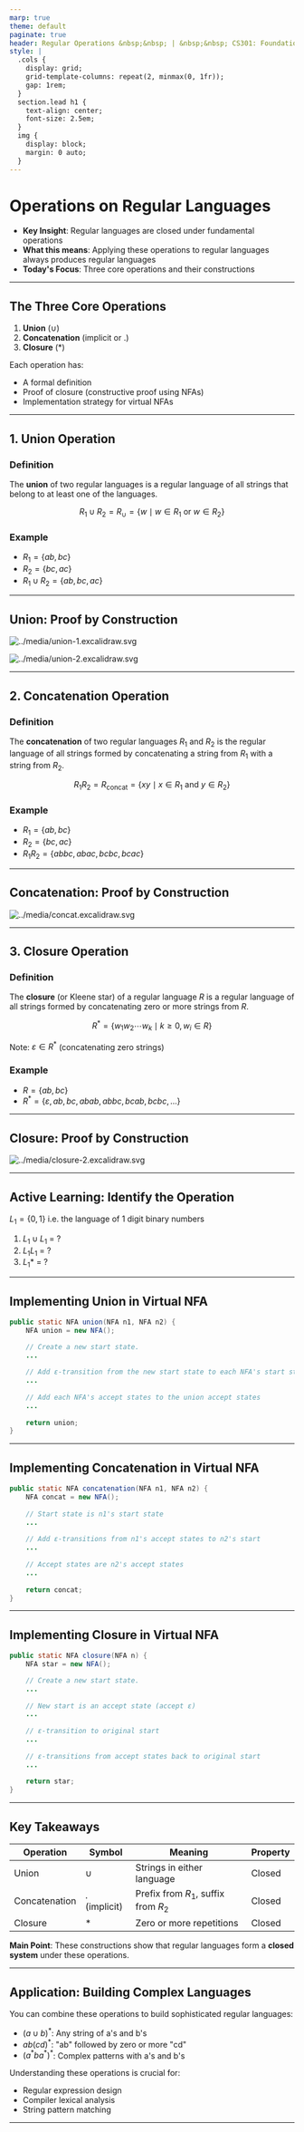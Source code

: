 ```yaml
---
marp: true
theme: default
paginate: true
header: Regular Operations &nbsp;&nbsp; | &nbsp;&nbsp; CS301: Foundations of CS &nbsp;&nbsp; | &nbsp;&nbsp; Fall'25 &nbsp;&nbsp; | &nbsp;&nbsp; Vishesh Khemani
style: |
  .cols {
    display: grid;
    grid-template-columns: repeat(2, minmax(0, 1fr));
    gap: 1rem;
  }
  section.lead h1 {
    text-align: center;
    font-size: 2.5em;
  }
  img {
    display: block;
    margin: 0 auto;
  }
---
```


# Operations on Regular Languages

- **Key Insight**: Regular languages are closed under fundamental operations
- **What this means**: Applying these operations to regular languages always produces regular languages
- **Today's Focus**: Three core operations and their constructions

---

## The Three Core Operations

1. **Union** ($\cup$)
2. **Concatenation** (implicit or .)
3. **Closure** (*)

Each operation has:
- A formal definition
- Proof of closure (constructive proof using NFAs)
- Implementation strategy for virtual NFAs

---

## 1. Union Operation

### Definition
The **union** of two regular languages is a regular language of all strings that belong to at least one of the languages.

$$R_1 \cup R_2 = R_\cup = \{ w \mid w \in R_1 \text{ or } w \in R_2 \}$$

### Example
- $R_1 = \{ab, bc\}$
- $R_2 = \{bc, ac\}$
- $R_1 \cup R_2 = \{ab, bc, ac\}$

---

## Union: Proof by Construction

<div class='cols'><div>

![../media/union-1.excalidraw.svg](../media/union-1.excalidraw.svg)

</div><div>

![../media/union-2.excalidraw.svg](../media/union-2.excalidraw.svg)

</div></div>

---

## 2. Concatenation Operation

### Definition
The **concatenation** of two regular languages $R_1$ and $R_2$ is the regular language of all strings formed by concatenating a string from $R_1$ with a string from $R_2$.

$$R_1 R_2 = R_\text{concat} = \{ xy \mid x \in R_1 \text{ and } y \in R_2 \}$$

### Example
- $R_1 = \{ab, bc\}$
- $R_2 = \{bc, ac\}$
- $R_1 R_2 = \{abbc, abac, bcbc, bcac\}$

---

## Concatenation: Proof by Construction

![../media/concat.excalidraw.svg](../media/concat.excalidraw.svg)

---

## 3. Closure Operation

### Definition
The **closure** (or Kleene star) of a regular language $R$ is a regular language of all strings formed by concatenating zero or more strings from $R$.

$$R^* = \{ w_1 w_2 \cdots w_k \mid k \geq 0, w_i \in R \}$$

Note: $\varepsilon \in R^*$ (concatenating zero strings)

### Example
- $R = \{ab, bc\}$
- $R^* = \{\varepsilon, ab, bc, abab, abbc, bcab, bcbc, \ldots\}$

---

## Closure: Proof by Construction

![../media/closure-2.excalidraw.svg](../media/closure-2.excalidraw.svg)

---

## Active Learning: Identify the Operation

$L_1 = \{0, 1\}$ i.e. the language of 1 digit binary numbers

1. $L_1 \cup L_1$ = ?
2. $L_1 L_1$ = ?
3. $L_1*$ = ?

---

## Implementing Union in Virtual NFA

```java
public static NFA union(NFA n1, NFA n2) {
    NFA union = new NFA();

    // Create a new start state.
    ...
    
    // Add ε-transition from the new start state to each NFA's start state
    ...
    
    // Add each NFA's accept states to the union accept states
    ...
    
    return union;
}
```

---

## Implementing Concatenation in Virtual NFA

```java
public static NFA concatenation(NFA n1, NFA n2) {
    NFA concat = new NFA();
    
    // Start state is n1's start state
    ...
    
    // Add ε-transitions from n1's accept states to n2's start
    ...
    
    // Accept states are n2's accept states
    ...
    
    return concat;
}
```

---

## Implementing Closure in Virtual NFA

```java
public static NFA closure(NFA n) {
    NFA star = new NFA();

    // Create a new start state.
    ...
    
    // New start is an accept state (accept ε)
    ...
    
    // ε-transition to original start
    ...
    
    // ε-transitions from accept states back to original start
    ...
    
    return star;
}
```

---

## Key Takeaways

| Operation     | Symbol       | Meaning                              | Property |
| ------------- | ------------ | ------------------------------------ | -------- |
| Union         | $\cup$       | Strings in either language           | Closed   |
| Concatenation | . (implicit) | Prefix from $R_1$, suffix from $R_2$ | Closed   |
| Closure       | *            | Zero or more repetitions             | Closed   |

**Main Point**: These constructions show that regular languages form a **closed system** under these operations.

---

## Application: Building Complex Languages

You can combine these operations to build sophisticated regular languages:

- $(a \cup b)^*$: Any string of a's and b's
- $ab(cd)^*$: "ab" followed by zero or more "cd"
- $(a^* b a^*)^*$: Complex patterns with a's and b's

Understanding these operations is crucial for:
- Regular expression design
- Compiler lexical analysis
- String pattern matching

---

